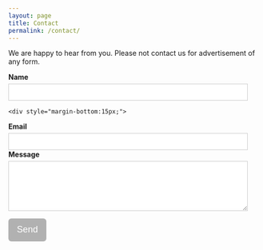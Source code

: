 ```yaml
---
layout: page
title: Contact
permalink: /contact/
---
```

<p id="thanks" style="display:none">Your message has been send successfully. Thank you.</p>
<p id="note">We are happy to hear from you. Please not contact us for advertisement of any form.</p>

<form action="https://www.formingo.co/submit/7091750b-330c-4508-901b-560f168e6b06"
  method="POST" id="form">
  <input type="hidden" name="__redirect" value="{{ site.url }}/contact#thank-you">
	<div style="margin-bottom:15px;">
		<label style="display: inline-block;max-width: 100%;margin-bottom: 5px;font-weight: 700;">
			Name
		</label>
		<input name="name" style="display:block;width:95%;height:34px;padding:6px 12px;font-size:14px; color:#555;background-color:#fff; border:1px solid #ccc;" required="">
	</div>

	<div style="margin-bottom:15px;">
  <label style="display: inline-block;max-width: 100%;margin-bottom: 5px;font-weight: 700;">
			Email
		</label>
		<input name="__replyto" type="email" style="display:block;width:95%;height:34px;padding:6px 12px;font-size:14px; color:#555;background-color:#fff; border:1px solid #ccc;" required="">
	</div>
	<div style="margin-bottom:15px;">
  <label style="display: inline-block;max-width: 100%;margin-bottom: 5px;font-weight: 700;">
			Message
		</label>
		<textarea style="height:100px;display:block;width:95%;padding:6px 12px;font-size:14px; color:#555;background-color:#fff; border:1px solid #ccc;" name="message" required=""></textarea>
	</div>
  <input type="submit" value="Send" style="display:block;margin:0 5px 5px 0;padding: 10px 16px;
    font-size:18px;line-height:1.333;border-radius:6px;color:#FFF;
    background: rgba(0,0,0,.3); border: 1px solid transparent;">
</form>

<script type="text/javascript">
window.onload = function() {
    if (window.location.hash) {
      document.getElementById('thanks').style.display = 'block';
      document.getElementById('form').style.display = 'none';
      document.getElementById('note').style.display = 'none';
    }
};
</script>
